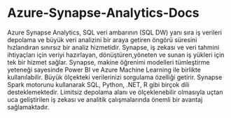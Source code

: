 # Azure-Synapse-Analytics-Docs
Azure Synapse Analytics, SQL veri ambarının (SQL DW) yanı sıra iş verileri depolama ve büyük veri analizini bir araya getiren öngörü süresini hızlandıran sınırsız bir analiz hizmetidir.
Synapse, iş zekası ve veri tahmini ihtiyaçları için veriyi hazırlayan, dönüştüren,yöneten ve sunan iş yükleri için tek bir hizmet sağlar. Synapse, makine öğrenimi modelleri tümleştirme yeteneği sayesinde Power BI ve Azure Machine Learning ile birlikte kullanılabilir. Büyük ölçekteki verilerinizi sorgulama özelliği getirir. Synapse Spark motorunu kullanarak SQL, Python, .NET, R gibi birçok dili desteklemektedir. 
Limitsiz depolama alanı ve ölçeklenebilir olmasıyla uçtan uca geliştirilen iş zekası ve analitik çalışmalarında önemli bir avantaj sağlamaktadır.
